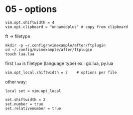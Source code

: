 # 05 - options

```
vim.opt.shiftwidth = 4
vim.opt.clipboard = "unnamedplus" # copy from clipboard
```

ft -> filetype

```
mkdir -p ~/.config/nvimexample/after/ftplugin
cd ~/.config/nvimexample/after/ftplugin
touch lua.lua
```

first `lua` is filetype (language type)
ex.: go.lua, py.lua
```
vim.opt_local.shiftwidth = 2    # options per file
```

other way:

```
local set = vim.opt_local

set.shiftwidth = 2
set.number = true
set.relativenumber = true
```

